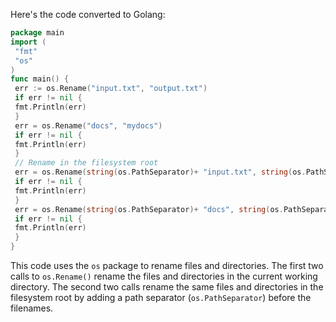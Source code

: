 Here's the code converted to Golang:
```go
package main
import (
 "fmt"
 "os"
)
func main() {
 err := os.Rename("input.txt", "output.txt")
 if err != nil {
 fmt.Println(err)
 }
 err = os.Rename("docs", "mydocs")
 if err != nil {
 fmt.Println(err)
 }
 // Rename in the filesystem root
 err = os.Rename(string(os.PathSeparator)+ "input.txt", string(os.PathSeparator)+ "output.txt")
 if err != nil {
 fmt.Println(err)
 }
 err = os.Rename(string(os.PathSeparator)+ "docs", string(os.PathSeparator)+ "mydocs")
 if err != nil {
 fmt.Println(err)
 }
}
``` 
This code uses the `os` package to rename files and directories. The first two calls to `os.Rename()` rename the files and directories in the current working directory. The second two calls rename the same files and directories in the filesystem root by adding a path separator (`os.PathSeparator`) before the filenames.

